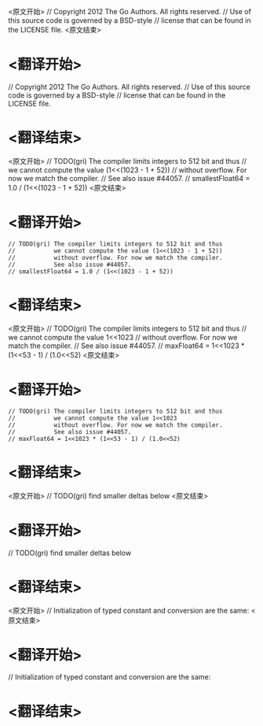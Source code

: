 
<原文开始>
// Copyright 2012 The Go Authors. All rights reserved.
// Use of this source code is governed by a BSD-style
// license that can be found in the LICENSE file.
<原文结束>

# <翻译开始>
// Copyright 2012 The Go Authors. All rights reserved.
// Use of this source code is governed by a BSD-style
// license that can be found in the LICENSE file.
# <翻译结束>


<原文开始>
	// TODO(gri) The compiler limits integers to 512 bit and thus
	//           we cannot compute the value (1<<(1023 - 1 + 52))
	//           without overflow. For now we match the compiler.
	//           See also issue #44057.
	// smallestFloat64 = 1.0 / (1<<(1023 - 1 + 52))
<原文结束>

# <翻译开始>
	// TODO(gri) The compiler limits integers to 512 bit and thus
	//           we cannot compute the value (1<<(1023 - 1 + 52))
	//           without overflow. For now we match the compiler.
	//           See also issue #44057.
	// smallestFloat64 = 1.0 / (1<<(1023 - 1 + 52))
# <翻译结束>


<原文开始>
	// TODO(gri) The compiler limits integers to 512 bit and thus
	//           we cannot compute the value 1<<1023
	//           without overflow. For now we match the compiler.
	//           See also issue #44057.
	// maxFloat64 = 1<<1023 * (1<<53 - 1) / (1.0<<52)
<原文结束>

# <翻译开始>
	// TODO(gri) The compiler limits integers to 512 bit and thus
	//           we cannot compute the value 1<<1023
	//           without overflow. For now we match the compiler.
	//           See also issue #44057.
	// maxFloat64 = 1<<1023 * (1<<53 - 1) / (1.0<<52)
# <翻译结束>


<原文开始>
// TODO(gri) find smaller deltas below
<原文结束>

# <翻译开始>
// TODO(gri) find smaller deltas below
# <翻译结束>


<原文开始>
// Initialization of typed constant and conversion are the same:
<原文结束>

# <翻译开始>
// Initialization of typed constant and conversion are the same:
# <翻译结束>


